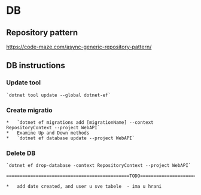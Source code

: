 # DB

## Repository pattern
https://code-maze.com/async-generic-repository-pattern/

## DB instructions

### Update tool
	`dotnet tool update --global dotnet-ef`

### Create migratio
	*	`dotnet ef migrations add [migrationName] --context RepositoryContext --project WebAPI`
	*	Examine Up and Down methods
	*	`dotnet ef database update --project WebAPI`

### Delete DB
	`dotnet ef drop-database -context RepositoryContext --project WebAPI`

	==============================================TODO=========================

	*	add date created, and user u sve tabele  - ima u hrani